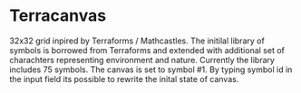 # Terracanvas
32x32 grid inpired by Terraforms / Mathcastles. The initilal library of symbols is borrowed from Terraforms and extended with additional set of charachters representing environment and nature. Currently the library includes 75 symbols. The canvas is set to symbol #1. By typing symbol id in the input field its possible to rewrite the inital state of canvas.
